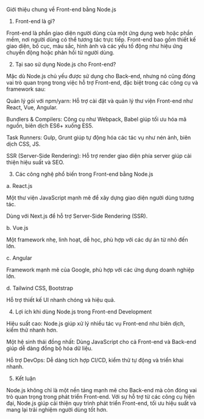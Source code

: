 Giới thiệu chung về Front-end bằng Node.js

1. Front-end là gì?

Front-end là phần giao diện người dùng của một ứng dụng web hoặc phần mềm, nơi người dùng có thể tương tác trực tiếp. Front-end bao gồm thiết kế giao diện, bố cục, màu sắc, hình ảnh và các yếu tố động như hiệu ứng chuyển động hoặc phản hồi từ người dùng.

2. Tại sao sử dụng Node.js cho Front-end?

Mặc dù Node.js chủ yếu được sử dụng cho Back-end, nhưng nó cũng đóng vai trò quan trọng trong việc hỗ trợ Front-end, đặc biệt trong các công cụ và framework sau:

Quản lý gói với npm/yarn: Hỗ trợ cài đặt và quản lý thư viện Front-end như React, Vue, Angular.

Bundlers & Compilers: Công cụ như Webpack, Babel giúp tối ưu hóa mã nguồn, biên dịch ES6+ xuống ES5.

Task Runners: Gulp, Grunt giúp tự động hóa các tác vụ như nén ảnh, biên dịch CSS, JS.

SSR (Server-Side Rendering): Hỗ trợ render giao diện phía server giúp cải thiện hiệu suất và SEO.

3. Các công nghệ phổ biến trong Front-end bằng Node.js

a. React.js

Một thư viện JavaScript mạnh mẽ để xây dựng giao diện người dùng tương tác.

Dùng với Next.js để hỗ trợ Server-Side Rendering (SSR).

b. Vue.js

Một framework nhẹ, linh hoạt, dễ học, phù hợp với các dự án từ nhỏ đến lớn.

c. Angular

Framework mạnh mẽ của Google, phù hợp với các ứng dụng doanh nghiệp lớn.

d. Tailwind CSS, Bootstrap

Hỗ trợ thiết kế UI nhanh chóng và hiệu quả.

4. Lợi ích khi dùng Node.js trong Front-end Development

Hiệu suất cao: Node.js giúp xử lý nhiều tác vụ Front-end như biên dịch, kiểm thử nhanh hơn.

Một hệ sinh thái đồng nhất: Dùng JavaScript cho cả Front-end và Back-end giúp dễ dàng đồng bộ hóa dữ liệu.

Hỗ trợ DevOps: Dễ dàng tích hợp CI/CD, kiểm thử tự động và triển khai nhanh.

5. Kết luận

Node.js không chỉ là một nền tảng mạnh mẽ cho Back-end mà còn đóng vai trò quan trọng trong phát triển Front-end. Với sự hỗ trợ từ các công cụ hiện đại, Node.js giúp cải thiện quy trình phát triển Front-end, tối ưu hiệu suất và mang lại trải nghiệm người dùng tốt hơn.

